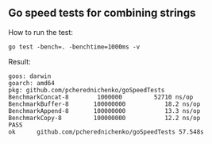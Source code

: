 ## Go speed tests for combining strings

How to run the test:
```
go test -bench=. -benchtime=1000ms -v
```

Result:
```
goos: darwin
goarch: amd64
pkg: github.com/pcherednichenko/goSpeedTests
BenchmarkConcat-8   	 1000000	     52710 ns/op
BenchmarkBuffer-8   	100000000	        18.2 ns/op
BenchmarkAppend-8   	100000000	        13.3 ns/op
BenchmarkCopy-8     	100000000	        12.2 ns/op
PASS
ok  	github.com/pcherednichenko/goSpeedTests	57.548s
```